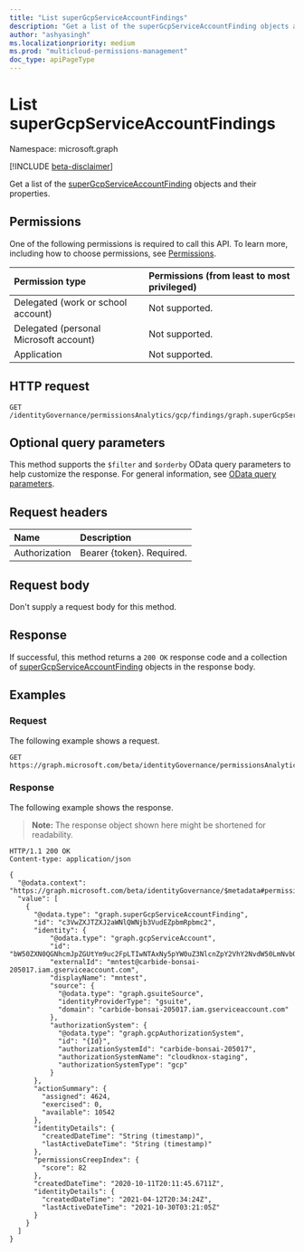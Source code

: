 ```yaml
---
title: "List superGcpServiceAccountFindings"
description: "Get a list of the superGcpServiceAccountFinding objects and their properties."
author: "ashyasingh"
ms.localizationpriority: medium
ms.prod: "multicloud-permissions-management"
doc_type: apiPageType
---
```


# List superGcpServiceAccountFindings
Namespace: microsoft.graph

[!INCLUDE [beta-disclaimer](../../includes/beta-disclaimer.md)]

Get a list of the [superGcpServiceAccountFinding](../resources/supergcpserviceaccountfinding.md) objects and their properties.

## Permissions
One of the following permissions is required to call this API. To learn more, including how to choose permissions, see [Permissions](/graph/permissions-reference).
 
|Permission type|Permissions (from least to most privileged)|
|:---|:---|
|Delegated (work or school account)|Not supported.|
|Delegated (personal Microsoft account)|Not supported.|
|Application|Not supported.|

## HTTP request

<!-- {
  "blockType": "ignored"
}
-->
``` http
GET /identityGovernance/permissionsAnalytics/gcp/findings/graph.superGcpServiceAccountFinding
```

## Optional query parameters
This method supports the `$filter` and `$orderby` OData query parameters to help customize the response. For general information, see [OData query parameters](/graph/query-parameters).

## Request headers
|Name|Description|
|:---|:---|
|Authorization|Bearer {token}. Required.|

## Request body
Don't supply a request body for this method.

## Response

If successful, this method returns a `200 OK` response code and a collection of [superGcpServiceAccountFinding](../resources/supergcpserviceaccountfinding.md) objects in the response body.

## Examples

### Request
The following example shows a request.
<!-- {
  "blockType": "request",
  "name": "list_supergcpserviceaccountfinding"
}
-->
``` http
GET https://graph.microsoft.com/beta/identityGovernance/permissionsAnalytics/gcp/findings/graph.superGcpServiceAccountFinding
```


### Response
The following example shows the response.
>**Note:** The response object shown here might be shortened for readability.
<!-- {
  "blockType": "response",
  "truncated": true,
  "@odata.type": "Collection(microsoft.graph.superGcpServiceAccountFinding)"
}
-->
``` http
HTTP/1.1 200 OK
Content-type: application/json

{
  "@odata.context": "https://graph.microsoft.com/beta/identityGovernance/$metadata#permissionsAnalytics/gcp/findings/graph.superGcpServiceAccountFinding",
  "value": [
    {
      "@odata.type": "graph.superGcpServiceAccountFinding",
      "id": "c3VwZXJTZXJ2aWNlQWNjb3VudEZpbmRpbmc2",
      "identity": {
          "@odata.type": "graph.gcpServiceAccount",
          "id": "bW50ZXN0QGNhcmJpZGUtYm9uc2FpLTIwNTAxNy5pYW0uZ3NlcnZpY2VhY2NvdW50LmNvbQ==",
          "externalId": "mntest@carbide-bonsai-205017.iam.gserviceaccount.com",
          "displayName": "mntest",
          "source": {
            "@odata.type": "graph.gsuiteSource",
            "identityProviderType": "gsuite",
            "domain": "carbide-bonsai-205017.iam.gserviceaccount.com"
          },
          "authorizationSystem": {
            "@odata.type": "graph.gcpAuthorizationSystem",
            "id": "{Id}",
            "authorizationSystemId": "carbide-bonsai-205017",
            "authorizationSystemName": "cloudknox-staging",
            "authorizationSystemType": "gcp"
          }
      },
      "actionSummary": {
        "assigned": 4624,
        "exercised": 0,
        "available": 10542
      },
      "identityDetails": {
        "createdDateTime": "String (timestamp)",
        "lastActiveDateTime": "String (timestamp)"
      },
      "permissionsCreepIndex": {
        "score": 82
      },
      "createdDateTime": "2020-10-11T20:11:45.6711Z",
      "identityDetails": {
        "createdDateTime": "2021-04-12T20:34:24Z",
        "lastActiveDateTime": "2021-10-30T03:21:05Z"
      }
    }
  ]
}
```

